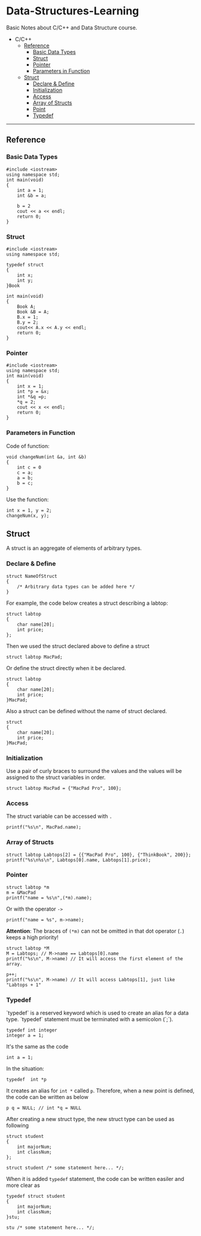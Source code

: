 # Data-Structures-Learning
Basic Notes about C/C++ and Data Structure course.

* C/C++ 
  * [Reference](#Reference)
    * [Basic Data Types](#Basic_Data_Types)
    * [Struct](#Struct)
    * [Pointer](#Pointer)
    * [Parameters in Function](#Parameters_in_Function)
  * [Struct](#Struct)
    * [Declare & Define](#Declare_and_Define)
    * [Initialization](#Initialization)
    * [Access](#Access)
    * [Array of Structs](#Array_of_Structs)
    * [Point](#)
    * [Typedef](#Typedef)
  
---
<h2 id = "Reference">Reference</h2>
<h3 id = "Basic_Data_Types">Basic Data Types</h3>

    #include <iostream>
    using namespace std;
    int main(void)
    {
        int a = 1;
        int &b = a;
    
        b = 2
        cout << a << endl;
        return 0;
    }

<h3 id = "Struct">Struct</h3>

    #include <iostream>
    using namespace std;
    
    typedef struct
    {
        int x;
        int y;
    }Book
    
    int main(void)
    {
        Book A;
        Book &B = A;
        B.x = 1;
        B.y = 2;
        cout<< A.x << A.y << endl;
        return 0;
    }
    
<h3 id = "Pointer">Pointer</h3>

    #include <iostream>
    using namespace std;
    int main(void)
    {
        int x = 1;
        int *p = &x;
        int *&q =p;
        *q = 2;
        cout << x << endl;
        return 0;
    }
    
<h3 id = "Parameters_in_Function">Parameters in Function</h3>
Code of function:
    
    void changeNum(int &a, int &b)
    {
        int c = 0
        c = a;
        a = b;
        b = c;
    }
    
Use the function:
    
    int x = 1, y = 2;
    changeNum(x, y);

<h2 id ="Struct">Struct</h2>

A struct is an aggregate of elements of arbitrary types.

<h3 id = "Declare_and_Define">Declare & Define</h3>

    struct NameOfStruct
    {
        /* Arbitrary data types can be added here */
    }

For example, the code below creates a struct describing a labtop:

    struct labtop
    {
        char name[20];
        int price;
    };

Then we used the struct declared above to define a struct

    struct labtop MacPad;
 
Or define the struct directly when it be declared.

    struct labtop
    {
        char name[20];
        int price;
    }MacPad;
 
Also a struct can be defined without the name of struct declared.
  
    struct
    {
        char name[20];
        int price;
    }MacPad;

<h3 id = "Initialization">Initialization</h3>

Use a pair of curly braces to surround the values and the values will be assigned to the struct variables in order.

    struct labtop MacPad = {"MacPad Pro", 100};

<h3 id = "Access">Access</h3>

The struct variable can be accessed with `.`

    printf("%s\n", MacPad.name);

<h3 id = "Array_of_Structs">Array of Structs</h3>

    struct labtop Labtops[2] = {{"MacPad Pro", 100}, {"ThinkBook", 200}};
    printf("%s\n%s\n", Labtops[0].name, Labtops[1].price);

<h3 id ="Pointer">Pointer</h3>
    
    struct labtop *m
    m = &MacPad
    printf("name = %s\n",(*m).name);

Or with the operator `->`

    printf("name = %s", m->name);

**Attention**: The braces of `(*m)` can not be omitted in that dot operator (`.`) keeps a high priority!

    struct labtop *M
    M = Labtops; // M->name == Labtops[0].name
    printf("%s\n", M->name) // It will access the first element of the array.
    
    p++; 
    printf("%s\n", M->name) // It will access Labtops[1], just like "Labtops + 1"

<h3 id = "Typedef">Typedef</h3>
`typedef` is a reserved keyword which is used to create an alias for a data type. `typedef` statement must be terminated with a semicolon (`;`).
    
    typedef int integer
    integer a = 1;

It's the same as the code

    int a = 1;
    
In the situation:

    typedef  int *p

It creates an alias for `int *` called `p`. Therefore, when a new point is defined, the code can be written as below

    p q = NULL; // int *q = NULL
    
After creating a new struct type, the new struct type can be used as following
    
    struct student
    {
        int majorNum;
        int classNum;
    };
    
    struct student /* some statement here... */;
    
When it is added `typedef` statement, the code can be written easiler and more clear as

    typedef struct student
    {
        int majorNum;
        int classNum;
    }stu;
    
    stu /* some statement here... */;
